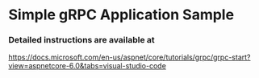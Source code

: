 # Simple gRPC Application Sample

### Detailed instructions are available at 
https://docs.microsoft.com/en-us/aspnet/core/tutorials/grpc/grpc-start?view=aspnetcore-6.0&tabs=visual-studio-code